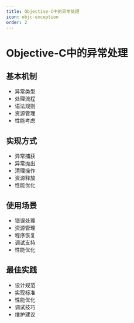 ```yaml
---
title: Objective-C中的异常处理
icon: objc-exception
order: 2
---
```


# Objective-C中的异常处理

## 基本机制
- 异常类型
- 处理流程
- 语法规则
- 资源管理
- 性能考虑

## 实现方式
- 异常捕获
- 异常抛出
- 清理操作
- 资源释放
- 性能优化

## 使用场景
- 错误处理
- 资源管理
- 程序恢复
- 调试支持
- 性能优化

## 最佳实践
- 设计规范
- 实现标准
- 性能优化
- 调试技巧
- 维护建议
